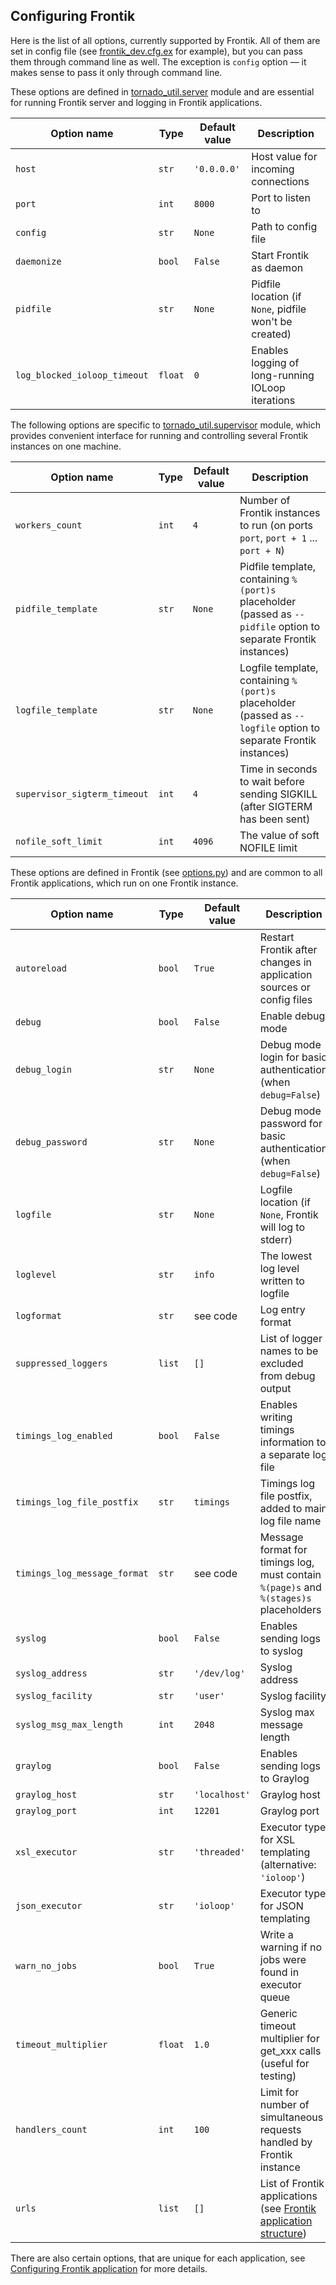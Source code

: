 ## Configuring Frontik

Here is the list of all options, currently supported by Frontik.
All of them are set in config file (see [frontik_dev.cfg.ex](/frontik_dev.cfg.ex) for example),
but you can pass them through command line as well. The exception is `config` option — it makes sense to pass it only through command line.

These options are defined in [tornado_util.server](https://github.com/hhru/tornado-util/blob/master/tornado_util/server.py) module
and are essential for running Frontik server and logging in Frontik applications.

| Option name                  | Type    | Default value   | Description                                              |
| ---------------------------- | ------- | --------------- | -------------------------------------------------------- |
| `host`                       | `str`   | `'0.0.0.0'`     | Host value for incoming connections                      |
| `port`                       | `int`   | `8000`          | Port to listen to                                        |
| `config`                     | `str`   | `None`          | Path to config file                                      |
| `daemonize`                  | `bool`  | `False`         | Start Frontik as daemon                                  |
| `pidfile`                    | `str`   | `None`          | Pidfile location (if `None`, pidfile won't be created)   |
| `log_blocked_ioloop_timeout` | `float` | `0`             | Enables logging of long-running IOLoop iterations        |

The following options are specific to [tornado_util.supervisor](https://github.com/hhru/tornado-util/blob/master/tornado_util/supervisor.py)
module, which provides convenient interface for running and controlling several Frontik instances on one machine.

| Option name                  | Type   | Default value   | Description                                              |
| ---------------------------- | ------ | --------------- | -------------------------------------------------------- |
| `workers_count`              | `int`  | `4`             | Number of Frontik instances to run (on ports `port`, `port + 1` ... `port + N`) |
| `pidfile_template`           | `str`  | `None`          | Pidfile template, containing `%(port)s` placeholder (passed as `--pidfile` option to separate Frontik instances) |
| `logfile_template`           | `str`  | `None`          | Logfile template, containing `%(port)s` placeholder (passed as `--logfile` option to separate Frontik instances) |
| `supervisor_sigterm_timeout` | `int`  | `4`             | Time in seconds to wait before sending SIGKILL (after SIGTERM has been sent) |
| `nofile_soft_limit`          | `int`  | `4096`          | The value of soft NOFILE limit                           |

These options are defined in Frontik (see [options.py](/frontik/options.py)) and are common to all Frontik applications,
which run on one Frontik instance.

| Option name                  | Type    | Default value | Description                                                           |
| ---------------------------- | ------- | ------------  | --------------------------------------------------------------------- |
| `autoreload`                 | `bool`  | `True`        | Restart Frontik after changes in application sources or config files  |
| `debug`                      | `bool`  | `False`       | Enable debug mode                                                     |
| `debug_login`                | `str`   | `None`        | Debug mode login for basic authentication (when `debug=False`)        |
| `debug_password`             | `str`   | `None`        | Debug mode password for basic authentication (when `debug=False`)     |
| `logfile`                    | `str`   | `None`        | Logfile location (if `None`, Frontik will log to stderr)              |
| `loglevel`                   | `str`   | `info`        | The lowest log level written to logfile                               |
| `logformat`                  | `str`   | see code      | Log entry format                                                      |
| `suppressed_loggers`         | `list`  | `[]`          | List of logger names to be excluded from debug output                 |
| `timings_log_enabled`        | `bool`  | `False`       | Enables writing timings information to a separate log file            |
| `timings_log_file_postfix`   | `str`   | `timings`     | Timings log file postfix, added to main log file name                 |
| `timings_log_message_format` | `str`   | see code      | Message format for timings log, must contain `%(page)s` and `%(stages)s` placeholders |
| `syslog`                     | `bool`  | `False`       | Enables sending logs to syslog                                        |
| `syslog_address`             | `str`   | `'/dev/log'`  | Syslog address                                                        |
| `syslog_facility`            | `str`   | `'user'`      | Syslog facility                                                       |
| `syslog_msg_max_length`      | `int`   | `2048`        | Syslog max message length                                             |
| `graylog`                    | `bool`  | `False`       | Enables sending logs to Graylog                                       |
| `graylog_host`               | `str`   | `'localhost'` | Graylog host                                                          |
| `graylog_port`               | `int`   | `12201`       | Graylog port                                                          |
| `xsl_executor`               | `str`   | `'threaded'`  | Executor type for XSL templating (alternative: `'ioloop'`)            |
| `json_executor`              | `str`   | `'ioloop'`    | Executor type for JSON templating                                     |
| `warn_no_jobs`               | `bool`  | `True`        | Write a warning if no jobs were found in executor queue               |
| `timeout_multiplier`         | `float` | `1.0`         | Generic timeout multiplier for get_xxx calls (useful for testing)     |
| `handlers_count`             | `int`   | `100`         | Limit for number of simultaneous requests handled by Frontik instance |
| `urls`                       | `list`  | `[]`          | List of Frontik applications (see [Frontik application structure](/docs/frontik-app.md)) |

There are also certain options, that are unique for each application, see
[Configuring Frontik application](/docs/config-app.md) for more details.

